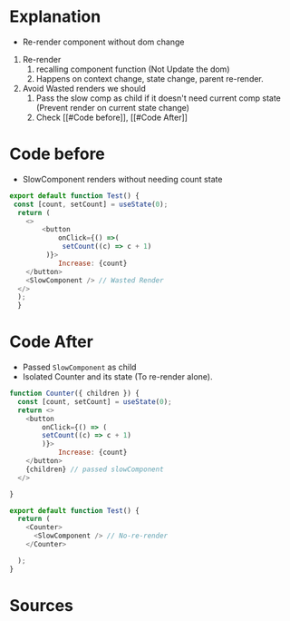 # Explanation
- Re-render component without dom change
1. Re-render 
	1. recalling component function (Not Update the dom)
	2. Happens on context change, state change, parent re-render.
2. Avoid Wasted renders we should
	1. Pass the slow comp as child  if it doesn't need current comp state  (Prevent render on current state change)
	2. Check [[#Code before]], [[#Code After]]

# Code before
- SlowComponent renders without needing count state
```js
export default function Test() {
 const [count, setCount] = useState(0);
  return (
    <>
	    <button 
		    onClick={() =>(
		     setCount((c) => c + 1)
	     )}>
			Increase: {count}
    </button>
    <SlowComponent /> // Wasted Render
  </>
  );
  }
```

# Code After
- Passed `SlowComponent` as child
- Isolated Counter and its state (To re-render alone).
```js
function Counter({ children }) {
  const [count, setCount] = useState(0);
  return <>
    <button 
	    onClick={() => ( 
	    setCount((c) => c + 1)
	    )}>
		    Increase: {count}
	</button>
    {children} // passed slowComponent
  </>

}

export default function Test() {
  return (
    <Counter>
      <SlowComponent /> // No-re-render
    </Counter>

  );
}

```

# Sources
